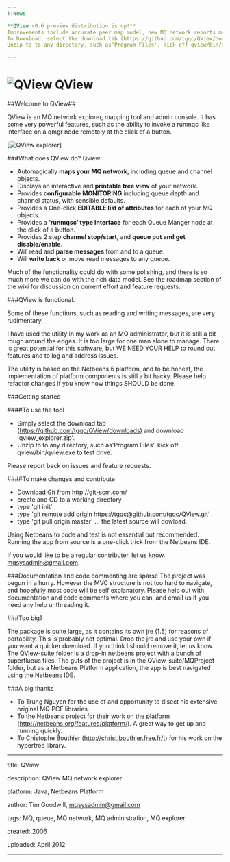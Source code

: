 ```yaml
---
!!News

**QView v0.6 preview distribution is up!**
Improvements include accurate peer map model, new MQ network reports menu, various bug fixes.
To Download, select the download tab (https://github.com/tgqc/QView/downloads) and download 'qview_v0.6_preview.zip'. 
Unzip to to any directory, such as'Program Files'. kick off qview/bin/qview.exe to test drive.

---
```



![QView](https://github.com/tgqc/QView/raw/master/qview_icon.jpg)   QView 
=====


##Welcome to QView##



QView is an MQ network explorer, mapping tool and admin console.
It has some very powerful features, such as the ability to invoke a runmqc like interface on a qmgr node remotely at the click of a button.

[![QView explorer](https://github.com/tgqc/QView/raw/master/qview_screenshot.jpg)] 

###What does QView do?
Qview:

* Automagically **maps your MQ network**, including queue and channel objects.
* Displays an interactive and **printable tree view** of your network.
* Provides **configurable MONITORING** including queue depth and channel status, with sensible defaults.
* Provides a One-click **EDITABLE list of attributes** for each of your MQ objects.
* Provides a **‘runmqsc’ type interface** for each Queue Manger node at the click of a button.
* Provides 2 step **channel stop/start**, and **queue put and get disable/enable**.
* Will read and **parse messages** from and to a queue.
* Will **write back** or move read messages to any queue.

Much of the functionality could do with some polishing, and there is so much more we can do with the rich data model. 
See the roadmap section of the wiki for discussion on current effort and feature requests.

###QView is functional.

Some of these functions, such as reading and writing messages, are very rudimentary.

I have used the utility in my work as an MQ administrator, but it is still a bit rough around the edges. It is too large for one man alone to manage. There is great potential for this software, but WE NEED YOUR HELP to round out features and to log and address issues.

The utility is based on the Netbeans 6 platform, and to be honest, the implementation of platform components is still a bit hacky. Please help refactor changes if you know how things SHOULD be done.


###Getting started

####To use the tool
* Simply select the download tab (https://github.com/tgqc/QView/downloads) and download 'qview_explorer.zip'. 
* Unzip to to any directory, such as'Program Files'. kick off qview/bin/qview.exe to test drive.

Please report back on issues and feature requests.

####To make changes and contribute
* Download Git from http://git-scm.com/
* create and CD to a working directory
* type 'git init'
* type 'git remote add origin https://tgqc@github.com/tgqc/QView.git'
* type 'git pull origin master' ... the latest source will dowload.

Using Netbeans to code and test is not essential but recommended. Running the app from source is a one-click trick from the Netbeans IDE.

If you would like to be a regular contributer, let us know. mqsysadmin@gmail.com.

###Documentation and code commenting are sparse
The project was begun in a hurry. However the MVC structure is not too hard to navigate, and hopefully most code will be self explanatory. Please help out with documentation and code comments where you can, and email us if you need any help unthreading it.

###Too big?

The package is quite large, as it contains its own jre (1.5) for reasons of portability. This is probably not optimal. Drop the jre and use your own if you want a quicker download. If you think I should remove it, let us know.
The QView-suite folder is a drop-in netbeans project with a bunch of superfluous files. The guts of the project is in the QView-suite/MQProject folder, but as a Netbeans Platform application, the app is best navigated using the Netbeans IDE.

###A big thanks
* To Trung Nguyen for the use of and opportunity to disect his extensive original MQ PCF libraries.
* To the Netbeans project for their work on the platform (http://netbeans.org/features/platform/). A great way to get up and running quickly.
* To Chistophe Bouthier (http://christ.bouthier.free.fr/t) for his work on the hypertree library.


---
title: QView

description: QView MQ network explorer

platform: Java, Netbeans Platform

author: Tim Goodwill, mqsysadmin@gmail.com

tags: MQ, queue, MQ network, MQ administration, MQ explorer

created:  2006

uploaded: April 2012

---